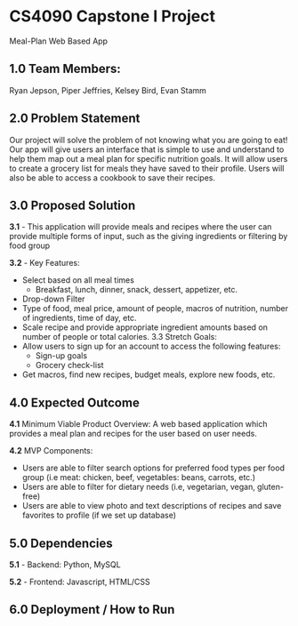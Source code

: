 # CS4090 Capstone I Project
Meal-Plan Web Based App
## 1.0 Team Members:
Ryan Jepson, Piper Jeffries, Kelsey Bird, Evan Stamm

## 2.0 Problem Statement
Our project will solve the problem of not knowing what you are going to eat! Our app will give users an interface that is simple to use and understand to help them map out a meal plan for specific nutrition goals. It will allow users to create a grocery list for meals they have saved to their profile. Users will also be able to access a cookbook to save their recipes.

## 3.0 Proposed Solution
**3.1** - This application will provide meals and recipes where the user can provide multiple forms of input, such as the giving ingredients or filtering by food group

**3.2** - Key Features: 
- Select based on all meal times
    - Breakfast, lunch, dinner, snack, dessert, appetizer, etc.
- Drop-down Filter
- Type of food, meal price, amount of people, macros of nutrition, number of ingredients, time of day, etc.
- Scale recipe and provide appropriate ingredient amounts based on number of people or total calories.
3.3 Stretch Goals:
- Allow users to sign up for an account to access the following features: 
    - Sign-up goals
    - Grocery check-list
- Get macros, find new recipes, budget meals, explore new foods, etc.

## 4.0 Expected Outcome
**4.1** Minimum Viable Product Overview: A web based application which provides a meal plan and recipes for the user based on user needs.

**4.2** MVP Components:
- Users are able to filter search options for preferred food types per food group (i.e meat: chicken, beef, vegetables: beans, carrots, etc.)
- Users are able to filter for dietary needs (i.e, vegetarian, vegan, gluten-free)
- Users are able to view photo and text descriptions of recipes and save favorites to profile (if we set up database)


## 5.0 Dependencies

**5.1** - Backend: Python, MySQL

**5.2** - Frontend: Javascript, HTML/CSS

## 6.0 Deployment / How to Run